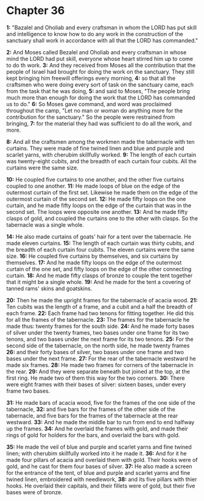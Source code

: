 # Chapter 36

**1:** "Bazalel and Oholiab and every craftsman in whom the LORD has put skill and intelligence to know how to do any work in the construction of the sanctuary shall work in accordance with all that the LORD has commanded."

**2:** And Moses called Bezalel and Oholiab and every craftsman in whose mind the LORD had put skill, everyone whose heart stirred him up to come to do th work.
**3:** And they received from Moses all the contribution that the people of Israel had brought for doing the work on the sanctuary. They still kept bringing him freewill offerings every morning,
**4:** so that all the craftsmen who were doing every sort of task on the sanctuary came, each from the task that he was doing,
**5:** and said to Moses, "The people bring much more than enough for doing the work that the LORD has commanded us to do."
**6:** So Moses gave command, and word was proclaimed throughout the camp, "Let no man or woman do anything more for the contribution for the sanctuary." So the people were restrained from bringing,
**7:** for the material they had was sufficient to do all the work, and more.

**8:** And all the craftsmen among the workmen made the tabernacle with ten curtains. They were made of fine twined linen and blue and purple and scarlet yarns, with cherubim skillfully worked.
**9:** The length of each curtain was twenty-eight cubits, and the breadth of each curtain four cubits. All the curtains were the same size.

**10:** He coupled five curtains to one another, and the other five curtains coupled to one another.
**11:** He made loops of blue on the edge of the outermost curtain of the first set. Likewise he made them on the edge of the outermost curtain of the second set.
**12:** He made fifty loops on the one curtain, and he made fifty loops on the edge of the curtain that was in the second set. The loops were opposite one another.
**13:** And he made fifty clasps of gold, and coupled the curtains one to the other with clasps. So the tabernacle was a single whole.

**14:** He also made curtains of goats' hair for a tent over the tabernacle. He made eleven curtains.
**15:** The length of each curtain was thirty cubits, and the breadth of each curtain four cubits. The eleven curtains were the same size.
**16:** He coupled five curtains by themselves, and six curtains by themselves.
**17:** And he made fifty loops on the edge of the outermost curtain of the one set, and fifty loops on the edge of the other connecting curtain.
**18:** And he made fifty clasps of bronze to couple the tent together that it might be a single whole.
**19:** And he made for the tent a covering of tanned rams' skins and goatskins.

**20:** Then he made the upright frames for the tabernacle of acacia wood.
**21:** Ten cubits was the length of a frame, and a cubit and a half the breadth of each frame.
**22:** Each frame had two tenons for fitting together. He did this for all the frames of the tabernacle.
**23:** The frames for the tabernacle he made thus: twenty frames for the south side.
**24:** And he made forty bases of silver under the twenty frames, two bases under one frame for its two tenons, and two bases under the next frame for its two tenons.
**25:** For the second side of the tabernacle, on the north side, he made twenty frames
**26:** and their forty bases of silver, two bases under one frame and two bases under the next frame.
**27:** For the rear of the tabernacle westward he made six frames.
**28:** He made two frames for corners of the tabernacle in the rear.
**29:** And they were separate beneath but joined at the top, at the first ring. He made two of them this way for the two corners.
**30:** There were eight frames with their bases of silver: sixteen bases, under every frame two bases.

**31:** He made bars of acacia wood, five for the frames of the one side of the  tabernacle,
**32:** and five bars for the frames of the other side of the tabernacle, and five bars for the frames of the tabernacle at the rear westward.
**33:** And he made the middle bar to run from end to end halfway up the frames.
**34:** And he overlaid the frames with gold, and made their rings of gold for holders for the bars, and overlaid the bars with gold.

**35:** He made the veil of blue and purple and scarlet yarns and fine twined linen; with cherubim skillfully worked into it he made it.
**36:** And for it he made four pillars of acacia and overlaid them with gold. Their hooks were of gold, and he cast for them four bases of silver.
**37:** He also made a screen for the entrance of the tent, of blue and purple and scarlet yarns and fine twined linen, embroidered with needlework,
**38:** and its five pillars with thier hooks. He overlaid their capitals, and their fillets were of gold, but their five bases were of bronze.
